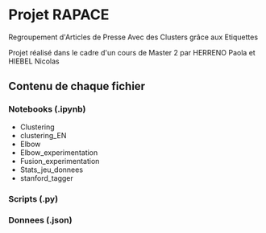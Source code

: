 # Projet RAPACE
Regroupement d'Articles de Presse Avec des Clusters grâce aux Etiquettes

Projet réalisé dans le cadre d'un cours de Master 2 par HERRENO Paola et HIEBEL Nicolas

## Contenu de chaque fichier

### Notebooks (.ipynb)

- Clustering
- clustering_EN
- Elbow
- Elbow_experimentation
- Fusion_experimentation
- Stats_jeu_donnees
- stanford_tagger

### Scripts (.py)

### Donnees (.json)
